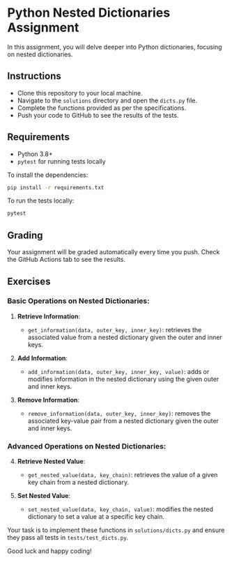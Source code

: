 # Python Nested Dictionaries Assignment

In this assignment, you will delve deeper into Python dictionaries, focusing on nested dictionaries.

## Instructions

- Clone this repository to your local machine.
- Navigate to the `solutions` directory and open the `dicts.py` file.
- Complete the functions provided as per the specifications.
- Push your code to GitHub to see the results of the tests.

## Requirements

- Python 3.8+
- `pytest` for running tests locally

To install the dependencies:

```bash
pip install -r requirements.txt
```

To run the tests locally:

```bash
pytest
```

## Grading

Your assignment will be graded automatically every time you push. Check the GitHub Actions tab to see the results.

## Exercises

### Basic Operations on Nested Dictionaries:

1. **Retrieve Information**:
   - `get_information(data, outer_key, inner_key)`: retrieves the associated value from a nested dictionary given the outer and inner keys.

2. **Add Information**:
   - `add_information(data, outer_key, inner_key, value)`: adds or modifies information in the nested dictionary using the given outer and inner keys.

3. **Remove Information**:
   - `remove_information(data, outer_key, inner_key)`: removes the associated key-value pair from a nested dictionary given the outer and inner keys.

### Advanced Operations on Nested Dictionaries:

4. **Retrieve Nested Value**:
   - `get_nested_value(data, key_chain)`: retrieves the value of a given key chain from a nested dictionary.

5. **Set Nested Value**:
   - `set_nested_value(data, key_chain, value)`: modifies the nested dictionary to set a value at a specific key chain.

Your task is to implement these functions in `solutions/dicts.py` and ensure they pass all tests in `tests/test_dicts.py`.

Good luck and happy coding!